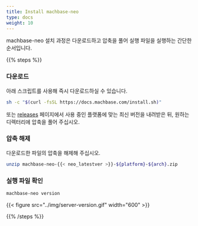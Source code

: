 ```yaml
---
title: Install machbase-neo
type: docs
weight: 10
---
```


machbase-neo 설치 과정은 다운로드하고 압축을 풀어 실행 파일을 실행하는 간단한 순서입니다.

{{% steps %}}

### 다운로드

아래 스크립트를 사용해 즉시 다운로드하실 수 있습니다.

```sh
sh -c "$(curl -fsSL https://docs.machbase.com/install.sh)"
```

또는 [releases](/neo/releases) 페이지에서 사용 중인 플랫폼에 맞는 최신 버전을 내려받은 뒤,
원하는 디렉터리에 압축을 풀어 주십시오.

### 압축 해제

다운로드한 파일의 압축을 해제해 주십시오.

```sh
unzip machbase-neo-{{< neo_latestver >}}-${platform}-${arch}.zip
```

### 실행 파일 확인

```sh
machbase-neo version
```

{{< figure src="../img/server-version.gif" width="600" >}}

{{% /steps %}}
